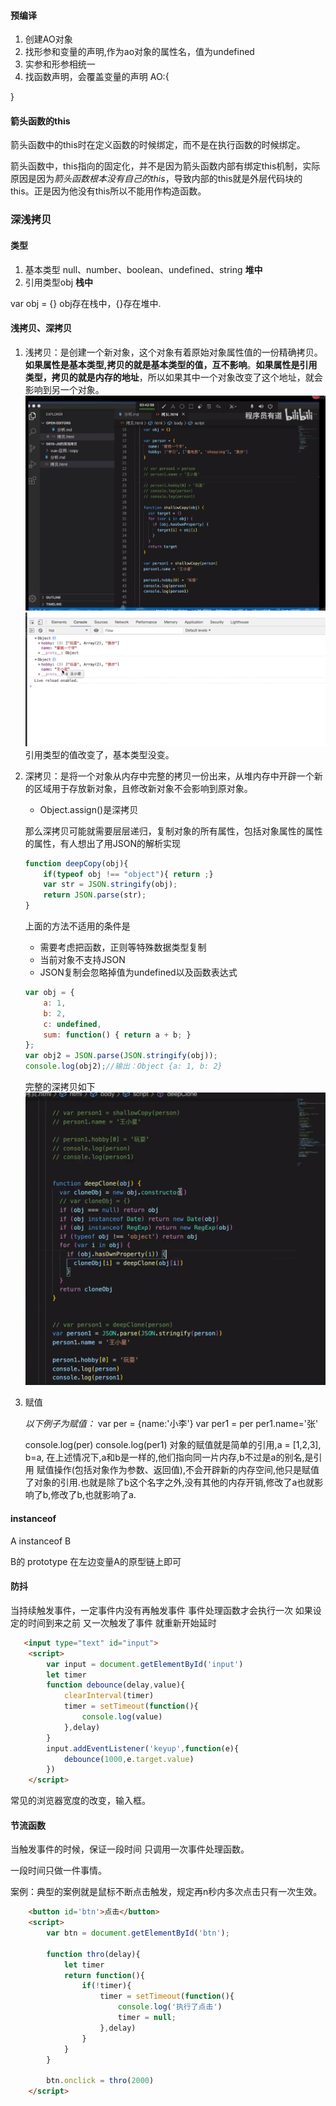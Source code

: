 #### 预编译
1. 创建AO对象
2. 找形参和变量的声明,作为ao对象的属性名，值为undefined
3. 实参和形参相统一
4. 找函数声明，会覆盖变量的声明
AO:{

}

#### 箭头函数的this
箭头函数中的this时在定义函数的时候绑定，而不是在执行函数的时候绑定。

箭头函数中，this指向的固定化，并不是因为箭头函数内部有绑定this机制，实际原因是因为*箭头函数根本没有自己的this*，导致内部的this就是外层代码块的this。正是因为他没有this所以不能用作构造函数。

### 深浅拷贝

#### 类型
1. 基本类型 null、number、boolean、undefined、string  **堆中**
2. 引用类型obj **栈中**

var obj = {}
obj存在栈中，{}存在堆中.
#### 浅拷贝、深拷贝
1. 浅拷贝：是创建一个新对象，这个对象有着原始对象属性值的一份精确拷贝。**如果属性是基本类型,拷贝的就是基本类型的值，互不影响**。**如果属性是引用类型，拷贝的就是内存的地址**，所以如果其中一个对象改变了这个地址，就会影响到另一个对象。
![浅拷贝例子](./images/1.png)
![浅拷贝运行结果](./images/2.png)
引用类型的值改变了，基本类型没变。


2. 深拷贝：是将一个对象从内存中完整的拷贝一份出来，从堆内存中开辟一个新的区域用于存放新对象，且修改新对象不会影响到原对象。
    * Object.assign()是深拷贝

    那么深拷贝可能就需要层层递归，复制对象的所有属性，包括对象属性的属性的属性，有人想出了用JSON的解析实现
    ``` javascript
    function deepCopy(obj){
        if(typeof obj !== "object"){ return ;}
        var str = JSON.stringify(obj);
        return JSON.parse(str);
    }
    ```
    上面的方法不适用的条件是
    * 需要考虑把函数，正则等特殊数据类型复制
    * 当前对象不支持JSON
    * JSON复制会忽略掉值为undefined以及函数表达式
    ```javascript
    var obj = {
        a: 1,
        b: 2,
        c: undefined,
        sum: function() { return a + b; }
    };
    var obj2 = JSON.parse(JSON.stringify(obj));
    console.log(obj2);//输出：Object {a: 1, b: 2}
    ```
    完整的深拷贝如下
    ![完整的深拷贝](./images/3.png)
3. 赋值

    *以下例子为赋值：*
    var per = {name:'小李'}
    var per1 = per
    per1.name='张'

    console.log(per)
    console.log(per1)
    对象的赋值就是简单的引用,a = [1,2,3], b=a, 在上述情况下,a和b是一样的,他们指向同一片内存,b不过是a的别名,是引用
    赋值操作(包括对象作为参数、返回值),不会开辟新的内存空间,他只是赋值了对象的引用.也就是除了b这个名字之外,没有其他的内存开销,修改了a也就影响了b,修改了b,也就影响了a.

#### instanceof 
A instanceof B

B的 prototype 在左边变量A的原型链上即可

#### 防抖
当持续触发事件，一定事件内没有再触发事件 事件处理函数才会执行一次 如果设定的时间到来之前 又一次触发了事件  就重新开始延时
```html
   <input type="text" id="input">
    <script>
        var input = document.getElementById('input')
        let timer
        function debounce(delay,value){
            clearInterval(timer)
            timer = setTimeout(function(){
                console.log(value)
            },delay)
        }
        input.addEventListener('keyup',function(e){
            debounce(1000,e.target.value)
        })
    </script>
```
常见的浏览器宽度的改变，输入框。
#### 节流函数
当触发事件的时候，保证一段时间 只调用一次事件处理函数。

一段时间只做一件事情。

案例：典型的案例就是鼠标不断点击触发，规定再n秒内多次点击只有一次生效。
```html
    <button id='btn'>点击</button>
    <script>
        var btn = document.getElementById('btn');

        function thro(delay){
            let timer
            return function(){
                if(!timer){
                    timer = setTimeout(function(){
                        console.log('执行了点击')
                        timer = null;
                    },delay)
                }
            }
        }
        
        btn.onclick = thro(2000)
    </script>
```